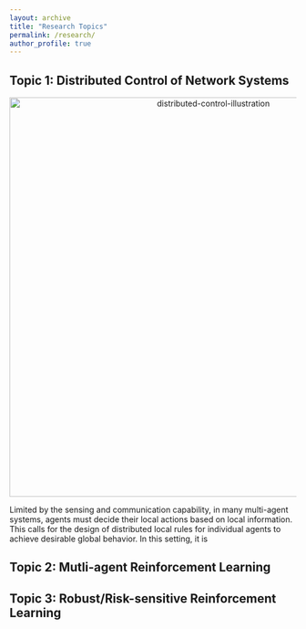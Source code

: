 ```yaml
---
layout: archive
title: "Research Topics"
permalink: /research/
author_profile: true
---
```


Topic 1: Distributed Control of Network Systems
----
<p align="center">
<img src="https://dianyu420376.github.io/runyu-cathy-zhang.github.io/images/distributed-control.png" alt="distributed-control-illustration" width="700" height="auto">
</p>

Limited by the sensing and communication capability, in many multi-agent systems, agents must decide their local actions based on local information. This calls for the design of distributed local rules for individual agents to achieve desirable global behavior.
In this setting, it is 




Topic 2: Mutli-agent Reinforcement Learning
----


Topic 3:  Robust/Risk-sensitive Reinforcement Learning
----

